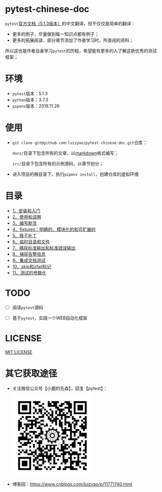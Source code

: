 # pytest-chinese-doc
`pytest`[官方文档（5.1.3版本）](https://docs.pytest.org/en/5.1.3/contents.html)的中文翻译，但不仅仅是简单的翻译：

- 更多的例子，尽量做到每一知识点都有例子；
- 更多的拓展阅读，部分章节添加了作者学习时，所查阅的资料；

所以这也是作者自身学习`pytest`的历程，希望能有更多的人了解这款优秀的测试框架；


# 环境
- `pytest`版本：5.1.3
- `python`版本：3.7.3
- `pipenv`版本：2018.11.26


# 使用
- `git clone git@github.com:luizyao/pytest-chinese-doc.git`仓库：

  `docs/`目录下包含所有的文章，以[markdown](https://daringfireball.net/projects/markdown/)格式编写；

  `src/`目录下包含所有的示例源码，以章节划分；

- 进入项目的根目录下，执行`pipenv install`，创建仓库的虚拟环境


# 目录

- [1、安装和入门](docs/1、安装和入门.md)
- [2、使用和调用](docs/2、使用和调用.md)
- [3、编写断言](docs/3、编写断言.md)
- [4、fixtures：明确的、模块化的和可扩展的](docs/4、fixtures：明确的、模块化的和可扩展的.md)
- [5、猴子补丁](docs/5、猴子补丁.md)
- [6、临时目录和文件](docs/6、临时目录和文件.md)
- [7、捕获标准输出和标准错误输出](docs/7、捕获标准输出和标准错误输出.md)
- [8、捕获告警信息](docs/8、捕获告警信息.md)
- [9、集成文档测试](docs/9、集成文档测试.md)
- [10、skip和xfail标记](docs/10、skip和xfail标记.md)
- [11、测试的参数化](docs/11、测试的参数化.md)

# TODO
- [ ] 阅读`pytest`源码
- [ ] 基于`pytest`，实践一个WEB自动化框架 


# LICENSE
[MIT LICENSE](LICENSE)


# 其它获取途径
- 关注微信公众号【小鹿的先森】，回复【pytest】：

    ![小鹿的先森](wechat.jpg)

- 博客园：<https://www.cnblogs.com/luizyao/p/11771740.html>

